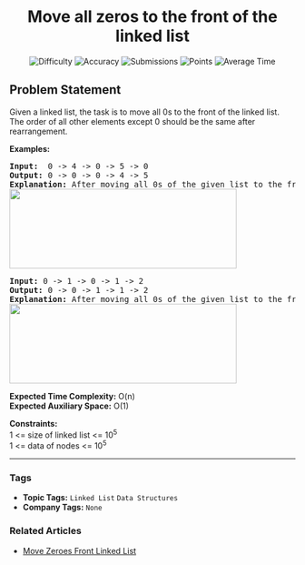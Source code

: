 <h1 align="center">Move all zeros to the front of the linked list</h1>

<p align="center">
  <img alt="Difficulty" title="Difficulty" src="https://custom-icon-badges.demolab.com/badge/Difficulty: Easy-1F222E?style=for-the-badge&logoColor=white&logo=fire"/>
  <img alt="Accuracy" title="Accuracy" src="https://custom-icon-badges.demolab.com/badge/Accuracy: 53.55%25-1F222E?style=for-the-badge&logoColor=white&logo=target"/>
  <img alt="Submissions" title="Submissions" src="https://custom-icon-badges.demolab.com/badge/Submissions: 19K+-1F222E?style=for-the-badge&logoColor=white&logo=repo"/>
  <img alt="Points" title="Points" src="https://custom-icon-badges.demolab.com/badge/Points: 2-1F222E?style=for-the-badge&logoColor=white&logo=award"/>
  <img alt="Average Time" title="Average Time" src="https://custom-icon-badges.demolab.com/badge/Average%20Time: N/A-1F222E?style=for-the-badge&logoColor=white&logo=clock"/>
</p>

## Problem Statement

Given a linked list, the task is to move all 0s to the front of the linked list. The order of all other elements except 0 should be the same after rearrangement. 

<b>Examples:</b>

<pre><b>Input: </b> 0 -> 4 -> 0 -> 5 -> 0<b>
Output: </b>0 -> 0 -> 0 -> 4 -> 5<br><b>Explanation: </b>After moving all 0s of the given list to the front, the list is: 0 -> 0 -> 0 -> 4 -> 5<br><img src="https://media.geeksforgeeks.org/img-practice/prod/addEditProblem/700697/Web/Other/blobid0_1722317667.png" alt="" title="" width="400" height="140"/><br></pre>

<pre><b>Input: </b>0 -> 1 -> 0 -> 1 -> 2<b>
Output: </b>0 -> 0 -> 1 -> 1 -> 2<br><b>Explanation: </b>After moving all 0s of the given list to the front, the list is: 0 -> 0 -> 1 -> 1 -> 2<b><br></b><img src="https://media.geeksforgeeks.org/img-practice/prod/addEditProblem/700697/Web/Other/blobid1_1722317709.png" alt="" title="" width="400" height="140"/></pre>

<b>Expected Time Complexity:</b> O(n)<br><b>Expected Auxiliary Space:</b> O(1)

<b>Constraints:</b><br>1 <= size of linked list <= 10<sup>5</sup><br>1 <= data of nodes <= 10<sup>5</sup>


<hr>

### Tags
- **Topic Tags:** `Linked List` `Data Structures`
- **Company Tags:** `None`

### Related Articles
- [Move Zeroes Front Linked List](https://www.geeksforgeeks.org/move-zeroes-front-linked-list/)
